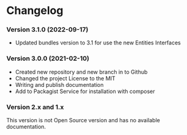 Changelog
=========

### Version 3.1.0 (2022-09-17)
* Updated bundles version to 3.1 for use the new Entities Interfaces

### Version 3.0.0 (2021-02-10)
* Created new repository and new branch in to Github
* Changed the project License to the MIT
* Writing and publish documentation
* Add to Packagist Service for installation with composer

### Version 2.x and 1.x
This version is not Open Source version and has no available documentation.